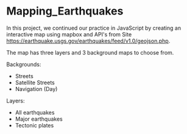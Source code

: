 # Mapping_Earthquakes

In this project, we continued our practice in JavaScript by creating an interactive map using mapbox and API's from Site https://earthquake.usgs.gov/earthquakes/feed/v1.0/geojson.php.

The map has three layers and 3 background maps to choose from. 

Backgrounds:
- Streets
- Satellite Streets
- Navigation (Day)

Layers:
- All earthquakes
- Major earthquakes
- Tectonic plates